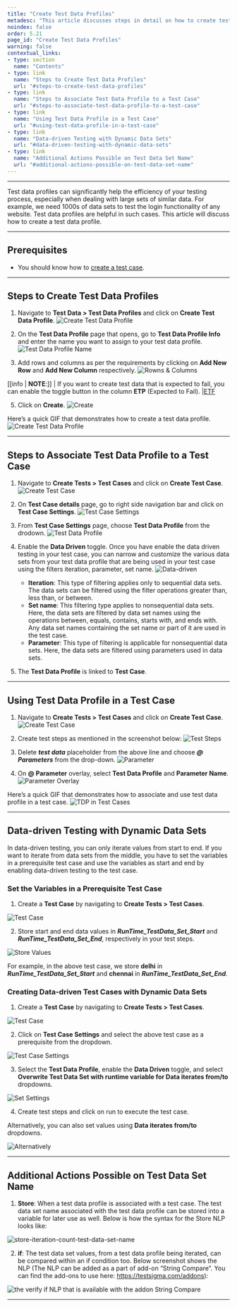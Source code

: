 ```yaml
---
title: "Create Test Data Profiles"
metadesc: "This article discusses steps in detail on how to create test data profiles that can be used in a test cases in Testsigma application."
noindex: false
order: 5.21
page_id: "Create Test Data Profiles"
warning: false
contextual_links:
- type: section
  name: "Contents"
- type: link
  name: "Steps to Create Test Data Profiles"
  url: "#steps-to-create-test-data-profiles"
- type: link
  name: "Steps to Associate Test Data Profile to a Test Case"
  url: "#steps-to-associate-test-data-profile-to-a-test-case"
- type: link
  name: "Using Test Data Profile in a Test Case"
  url: "#using-test-data-profile-in-a-test-case"
- type: link
  name: "Data-driven Testing with Dynamic Data Sets"
  url: "#data-driven-testing-with-dynamic-data-sets"
- type: link
  name: "Additional Actions Possible on Test Data Set Name"
  url: "#additional-actions-possible-on-test-data-set-name"
---
```


---

Test data profiles can significantly help the efficiency of your testing process, especially when dealing with large sets of similar data. For example, we need 1000s of data sets to test the login functionality of any website. Test data profiles are helpful in such cases. This article will discuss how to create a test data profile. 

---

## **Prerequisites**
- You should know how to [create a test case](https://testsigma.com/docs/test-cases/manage/add-edit-delete/).

---

## **Steps to Create Test Data Profiles**
1. Navigate to **Test Data > Test Data Profiles** and click on **Create Test Data Profile**. 
![Create Test Data Profile](https://s3.amazonaws.com/static-docs.testsigma.com/new_images/projects/applications/tdpcreate.png)

2. On the **Test Data Profile** page that opens, go to **Test Data Profile Info** and enter the name you want to assign to your test data profile.
![Test Data Profile Name](https://s3.amazonaws.com/static-docs.testsigma.com/new_images/projects/applications/tdpname.png)

3. Add rows and columns as per the requirements by clicking on **Add New Row** and **Add New Column** respectively. 
![Rowns & Columns](https://s3.amazonaws.com/static-docs.testsigma.com/new_images/projects/applications/tdprowsacolumns.png)

[[info | **NOTE**:]]
| If you want to create test data that is expected to fail, you can enable the toggle button in the column **ETP** (Expected to Fail). 
|[ETF](https://s3.amazonaws.com/static-docs.testsigma.com/new_images/projects/applications/tdpetf.png)

5. Click on **Create**. 
![Create](https://s3.amazonaws.com/static-docs.testsigma.com/new_images/projects/applications/tdpcbutton.png)

Here’s a quick GIF that demonstrates how to create a test data profile. 
![Create Test Data Profile](https://s3.amazonaws.com/static-docs.testsigma.com/new_images/projects/applications/CreateTDPWF.gif)

---

## **Steps to Associate Test Data Profile to a Test Case**
1. Navigate to **Create Tests > Test Cases** and click on **Create Test Case**.
![Create Test Case](https://s3.amazonaws.com/static-docs.testsigma.com/new_images/projects/applications/tdpctdp.png)

2. On **Test Case details** page, go to right side navigation bar and click on **Test Case Settings**.
![Test Case Settings](https://s3.amazonaws.com/static-docs.testsigma.com/new_images/projects/applications/tdptcdprnb.png)

3. From **Test Case Settings** page, choose **Test Data Profile** from the drodown. 
![Test Data Profile](https://s3.amazonaws.com/static-docs.testsigma.com/new_images/projects/applications/tdpatdpftcsp.png)

4. Enable the **Data Driven** toggle. Once you have enable the data driven testing in your test case, you can narrow and customize the various data sets from your test data profile that are being used in your test case using the filters iteration, parameter, set name.
![Data-driven](https://s3.amazonaws.com/static-docs.testsigma.com/new_images/projects/applications/tdptcsipsn.png)
    
    - **Iteration**: This type of filtering applies only to sequential data sets. The data sets can be filtered using the filter operations greater than, less than, or between.
    - **Set name**: This filtering type applies to nonsequential data sets. Here, the data sets are filtered by data set names using the operations between, equals, contains, starts with, and ends with. Any data set names containing the set name or part of it are used in the test case.
    - **Parameter**: This type of filtering is applicable for nonsequential data sets. Here, the data sets are filtered using parameters used in data sets.

4. The **Test Data Profile** is linked to **Test Case**. 

---

## **Using Test Data Profile in a Test Case**
1. Navigate to **Create Tests > Test Cases** and click on **Create Test Case**.
![Create Test Case](https://s3.amazonaws.com/static-docs.testsigma.com/new_images/projects/applications/tdpctdp.png)

2. Create test steps as mentioned in the screenshot below:
![Test Steps](https://s3.amazonaws.com/static-docs.testsigma.com/new_images/projects/applications/tdptcts.png)

3. Delete ***test data*** placeholder from the above line and choose ***@ Parameters*** from the drop-down.
![Parameter](https://s3.amazonaws.com/static-docs.testsigma.com/new_images/projects/applications/tdpcpdd.png)

4. On **@ Parameter** overlay, select **Test Data Profile** and **Parameter Name**.
![Parameter Overlay](https://s3.amazonaws.com/static-docs.testsigma.com/new_images/projects/applications/tdppddtdppn.png)

Here’s a quick GIF that demonstrates how to associate and use test data profile in a test case. 
![TDP in Test Cases](https://s3.amazonaws.com/static-docs.testsigma.com/new_images/projects/applications/TDPinTCs.gif)


---

## **Data-driven Testing with Dynamic Data Sets**
In data-driven testing, you can only iterate values from start to end. If you want to iterate from data sets from the middle, you have to set the variables in a prerequisite test case and use the variables as start and end by enabling data-driven testing to the test case.


### **Set the Variables in a Prerequisite Test Case**

1. Create a **Test Case** by navigating to **Create Tests > Test Cases**.

![Test Case](https://s3.amazonaws.com/static-docs.testsigma.com/new_images/projects/applications/tsapitc.png)


2. Store start and end data values in ***RunTime\_TestData\_Set\_Start*** and ***RunTime\_TestData\_Set\_End***, respectively in your test steps. 

![Store Values](https://s3.amazonaws.com/static-docs.testsigma.com/new_images/projects/applications/dvsdv.png)


For example, in the above test case, we store **delhi** in ***RunTime\_TestData\_Set\_Start*** and **chennai** in ***RunTime\_TestData\_Set\_End***. 


### **Creating Data-driven Test Cases with Dynamic Data Sets**


1. Create a **Test Case** by navigating to **Create Tests > Test Cases**.

![Test Case](https://s3.amazonaws.com/static-docs.testsigma.com/new_images/projects/applications/tsapitc.png)


2. Click on **Test Case Settings** and select the above test case as a prerequisite from the dropdown. 

![Test Case Settings](https://s3.amazonaws.com/static-docs.testsigma.com/new_images/projects/applications/ddssprereq.png)


3. Select the **Test Data Profile**, enable the **Data Driven** toggle, and select **Overwrite Test Data Set with runtime variable for Data iterates from/to** dropdowns.

![Set Settings](https://s3.amazonaws.com/static-docs.testsigma.com/new_images/projects/applications/ddstcsettings.png)


4. Create test steps and click on run to execute the test case. 


Alternatively, you can also set values using **Data iterates from/to** dropdowns. 

![Alternatively](https://s3.amazonaws.com/static-docs.testsigma.com/new_images/projects/applications/ddsalternative.png)

---


## **Additional Actions Possible on Test Data Set Name**

1. **Store**: When a test data profile is associated with a test case. The test data set name associated with the test data profile can be stored into a variable for later use as well. Below is how the syntax for the Store NLP looks like:

![store-iteration-count-test-data-set-name](https://s3.amazonaws.com/static-docs.testsigma.com/new_images/test-cases/step-types/for-loop/store-iteration-count-test-data-set-name.png)


2. **if**: The test data set values, from a test data profile being iterated, can be compared within an if condition too. Below screenshot shows the NLP (The NLP can be added as a part of add-on “String Compare”. You can find the add-ons to use here: https://testsigma.com/addons):

![the verify if NLP that is available with the addon String Compare](https://s3.amazonaws.com/static-docs.testsigma.com/new_images/test-cases/step-types/step-group/verify-with-if-with-string-compare.png)

---